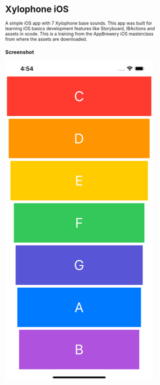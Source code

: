 # Xylophone iOS

A simple iOS app with 7 Xylophone base sounds. This app was built for learning iOS basics development features like Storyboard, IBActions and assets in xcode. This is a training from the AppBrewery iOS masterclass from where the assets are downloaded.

### Screenshot

![screenshot1](./mainscreen.png)

